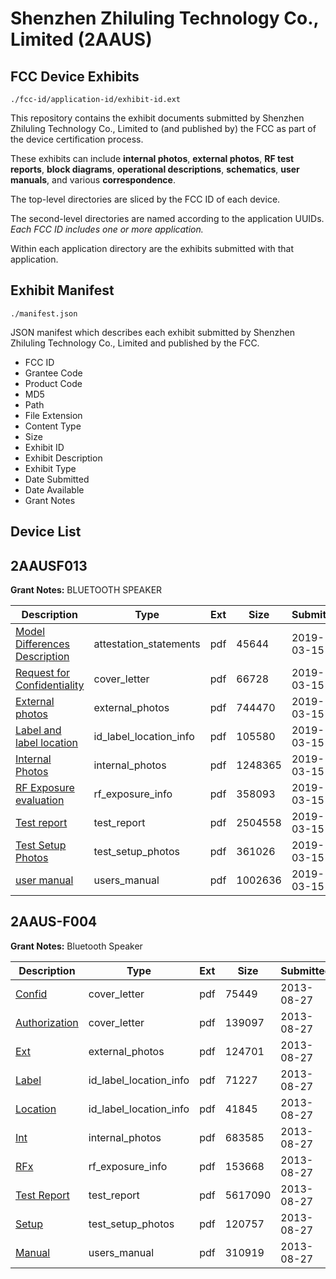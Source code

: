 # Shenzhen Zhiluling Technology Co., Limited (2AAUS)
## FCC Device Exhibits

```
./fcc-id/application-id/exhibit-id.ext
```

This repository contains the exhibit documents submitted by Shenzhen Zhiluling Technology Co., Limited to (and published by) the FCC as part of the device certification process.

These exhibits can include **internal photos**, **external photos**, **RF test reports**, **block diagrams**, **operational descriptions**, **schematics**, **user manuals**, and various **correspondence**.

The top-level directories are sliced by the FCC ID of each device.

The second-level directories are named according to the application UUIDs. *Each FCC ID includes one or more application.*

Within each application directory are the exhibits submitted with that application. 

## Exhibit Manifest

```
./manifest.json
```

JSON manifest which describes each exhibit submitted by Shenzhen Zhiluling Technology Co., Limited and published by the FCC.

- FCC ID
- Grantee Code
- Product Code
- MD5
- Path
- File Extension
- Content Type
- Size
- Exhibit ID
- Exhibit Description
- Exhibit Type
- Date Submitted
- Date Available
- Grant Notes

## Device List
## 2AAUSF013
**Grant Notes:** BLUETOOTH SPEAKER

| Description | Type | Ext | Size | Submitted | Available |
| ----------- | ---- | --- | ---- | --------- | --------- |
| [Model Differences Description](2AAUSF013/bea61f737a7f89178e44ac07598dd6bf/4202229.pdf) | attestation_statements | pdf | 45644 | 2019-03-15 | 2019-03-15 |
| [Request for Confidentiality](2AAUSF013/bea61f737a7f89178e44ac07598dd6bf/4202228.pdf) | cover_letter | pdf | 66728 | 2019-03-15 | 2019-03-15 |
| [External photos](2AAUSF013/bea61f737a7f89178e44ac07598dd6bf/4202230.pdf) | external_photos | pdf | 744470 | 2019-03-15 | 2019-03-15 |
| [Label and label location](2AAUSF013/bea61f737a7f89178e44ac07598dd6bf/4202232.pdf) | id_label_location_info | pdf | 105580 | 2019-03-15 | 2019-03-15 |
| [Internal Photos](2AAUSF013/bea61f737a7f89178e44ac07598dd6bf/4202231.pdf) | internal_photos | pdf | 1248365 | 2019-03-15 | 2019-03-15 |
| [RF Exposure evaluation](2AAUSF013/bea61f737a7f89178e44ac07598dd6bf/4202237.pdf) | rf_exposure_info | pdf | 358093 | 2019-03-15 | 2019-03-15 |
| [Test report](2AAUSF013/bea61f737a7f89178e44ac07598dd6bf/4202256.pdf) | test_report | pdf | 2504558 | 2019-03-15 | 2019-03-15 |
| [Test Setup Photos](2AAUSF013/bea61f737a7f89178e44ac07598dd6bf/4202234.pdf) | test_setup_photos | pdf | 361026 | 2019-03-15 | 2019-03-15 |
| [user manual](2AAUSF013/bea61f737a7f89178e44ac07598dd6bf/4202235.pdf) | users_manual | pdf | 1002636 | 2019-03-15 | 2019-03-15 |
## 2AAUS-F004
**Grant Notes:** Bluetooth Speaker

| Description | Type | Ext | Size | Submitted | Available |
| ----------- | ---- | --- | ---- | --------- | --------- |
| [Confid](2AAUS-F004/99514c175d199b354a09eeee41ef3be0/2054020.pdf) | cover_letter | pdf | 75449 | 2013-08-27 | 2013-08-27 |
| [Authorization](2AAUS-F004/99514c175d199b354a09eeee41ef3be0/2054021.pdf) | cover_letter | pdf | 139097 | 2013-08-27 | 2013-08-27 |
| [Ext](2AAUS-F004/99514c175d199b354a09eeee41ef3be0/2054018.pdf) | external_photos | pdf | 124701 | 2013-08-27 | 2013-08-27 |
| [Label](2AAUS-F004/99514c175d199b354a09eeee41ef3be0/2054014.pdf) | id_label_location_info | pdf | 71227 | 2013-08-27 | 2013-08-27 |
| [Location](2AAUS-F004/99514c175d199b354a09eeee41ef3be0/2054019.pdf) | id_label_location_info | pdf | 41845 | 2013-08-27 | 2013-08-27 |
| [Int](2AAUS-F004/99514c175d199b354a09eeee41ef3be0/2054016.pdf) | internal_photos | pdf | 683585 | 2013-08-27 | 2013-08-27 |
| [RFx](2AAUS-F004/99514c175d199b354a09eeee41ef3be0/2054022.pdf) | rf_exposure_info | pdf | 153668 | 2013-08-27 | 2013-08-27 |
| [Test Report](2AAUS-F004/99514c175d199b354a09eeee41ef3be0/2054013.pdf) | test_report | pdf | 5617090 | 2013-08-27 | 2013-08-27 |
| [Setup](2AAUS-F004/99514c175d199b354a09eeee41ef3be0/2054017.pdf) | test_setup_photos | pdf | 120757 | 2013-08-27 | 2013-08-27 |
| [Manual](2AAUS-F004/99514c175d199b354a09eeee41ef3be0/2054015.pdf) | users_manual | pdf | 310919 | 2013-08-27 | 2013-08-27 |
